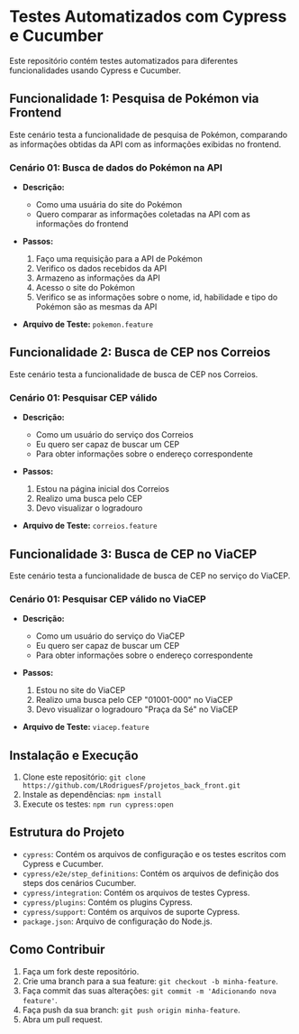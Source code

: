 # Testes Automatizados com Cypress e Cucumber

Este repositório contém testes automatizados para diferentes funcionalidades usando Cypress e Cucumber.

## Funcionalidade 1: Pesquisa de Pokémon via Frontend

Este cenário testa a funcionalidade de pesquisa de Pokémon, comparando as informações obtidas da API com as informações exibidas no frontend.

### Cenário 01: Busca de dados do Pokémon na API

- **Descrição:**
  - Como uma usuária do site do Pokémon
  - Quero comparar as informações coletadas na API com as informações do frontend

- **Passos:**
  1. Faço uma requisição para a API de Pokémon
  2. Verifico os dados recebidos da API
  3. Armazeno as informações da API
  4. Acesso o site do Pokémon
  5. Verifico se as informações sobre o nome, id, habilidade e tipo do Pokémon são as mesmas da API

- **Arquivo de Teste:** `pokemon.feature`

## Funcionalidade 2: Busca de CEP nos Correios

Este cenário testa a funcionalidade de busca de CEP nos Correios.

### Cenário 01: Pesquisar CEP válido

- **Descrição:**
  - Como um usuário do serviço dos Correios
  - Eu quero ser capaz de buscar um CEP
  - Para obter informações sobre o endereço correspondente

- **Passos:**
  1. Estou na página inicial dos Correios
  2. Realizo uma busca pelo CEP 
  3. Devo visualizar o logradouro 

- **Arquivo de Teste:** `correios.feature`

## Funcionalidade 3: Busca de CEP no ViaCEP

Este cenário testa a funcionalidade de busca de CEP no serviço do ViaCEP.

### Cenário 01: Pesquisar CEP válido no ViaCEP

- **Descrição:**
  - Como um usuário do serviço do ViaCEP
  - Eu quero ser capaz de buscar um CEP
  - Para obter informações sobre o endereço correspondente

- **Passos:**
  1. Estou no site do ViaCEP
  2. Realizo uma busca pelo CEP "01001-000" no ViaCEP
  3. Devo visualizar o logradouro "Praça da Sé" no ViaCEP

- **Arquivo de Teste:** `viacep.feature`

## Instalação e Execução

1. Clone este repositório: `git clone https://github.com/LRodriguesF/projetos_back_front.git`
2. Instale as dependências: `npm install`
3. Execute os testes: `npm run cypress:open`

## Estrutura do Projeto

- `cypress`: Contém os arquivos de configuração e os testes escritos com Cypress e Cucumber.
- `cypress/e2e/step_definitions`: Contém os arquivos de definição dos steps dos cenários Cucumber.
- `cypress/integration`: Contém os arquivos de testes Cypress.
- `cypress/plugins`: Contém os plugins Cypress.
- `cypress/support`: Contém os arquivos de suporte Cypress.
- `package.json`: Arquivo de configuração do Node.js.

## Como Contribuir

1. Faça um fork deste repositório.
2. Crie uma branch para a sua feature: `git checkout -b minha-feature`.
3. Faça commit das suas alterações: `git commit -m 'Adicionando nova feature'`.
4. Faça push da sua branch: `git push origin minha-feature`.
5. Abra um pull request.

